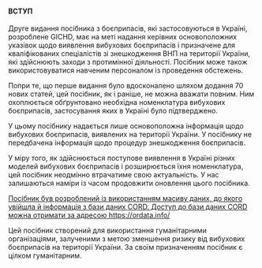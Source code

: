 #### ВСТУП

Друге видання посібника з боєприпасів, які застосовуються в Україні, розроблене GICHD, має на меті надання керівних основоположних указівок щодо виявлення вибухових боєприпасів і призначене для кваліфікованих спеціалістів зі знешкодження ВНП на території України, які здійснюють заходи з протимінної діяльності. Посібник може також використовуватися навченим персоналом із проведення обстежень.

Попри те, що перше видання було вдосконалено шляхом додання 70 нових статей, цей посібник, як і раніше, не можна вважати повним. Ним охоплюється обґрунтовано необхідна номенклатура вибухових боєприпасів, застосування яких в Україні було підтверджено.

У цьому посібнику надається лише основоположна інформація щодо вибухових боєприпасів, виявлених на території України. У посібнику не передбачена інформація щодо процедур знешкодження боєприпасів.

У міру того, як здійснюється поступове виявлення в Україні різних моделей вибухових боєприпасів і розширюється їхня номенклатура, цей посібник неодмінно втрачатиме свою актуальність. У нас залишаються наміри із часом продовжити оновлення цього посібника.

[Посібник був розроблений із використанням масиву даних, до якого увійшла й інформація з бази даних CORD. Доступ до бази даних CORD можна отримати за адресою ](https://ordata.info/)https://ordata.info/

Цей посібник створений для використання гуманітарними організаціями, залученими з метою зменшення ризику від вибухових боєприпасів на території України. За своїм призначенням посібник є цілком гуманітарним.